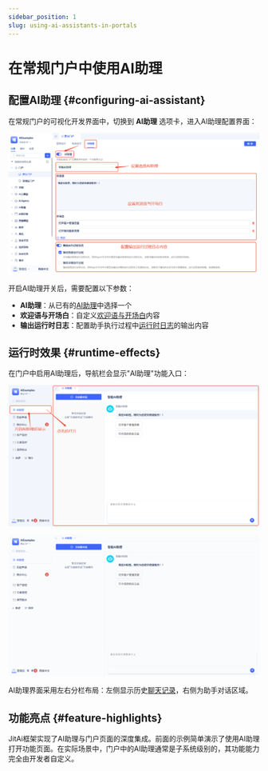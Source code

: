 ```yaml
---
sidebar_position: 1
slug: using-ai-assistants-in-portals
---
```


# 在常规门户中使用AI助理

## 配置AI助理 {#configuring-ai-assistant}

在常规门户的可视化开发界面中，切换到 **AI助理** 选项卡，进入AI助理配置界面：

![门户 - 绑定AI助理](./img/portal-assistant-config.png)

开启AI助理开关后，需要配置以下参数：
- **AI助理**：从已有的[AI助理](../ai-assistant)中选择一个
- **欢迎语与开场白**：自定义[欢迎语与开场白](../ai-assistant/welcome-message-and-opening)内容
- **输出运行时日志**：配置助手执行过程中[运行时日志](../ai-assistant/ai-assistant-input-output#message-output)的输出内容

## 运行时效果 {#runtime-effects}

在门户中启用AI助理后，导航栏会显示"AI助理"功能入口：

![门户 - AI助理菜单](./img/portal-assistant-menu.png)

![门户 - AI示例](./img/portal-assistant-openmenu.gif)

AI助理界面采用左右分栏布局：左侧显示历史[聊天记录](../ai-assistant/ai-conversation-history)，右侧为助手对话区域。

## 功能亮点 {#feature-highlights}

JitAi框架实现了AI助理与门户页面的深度集成。前面的示例简单演示了使用AI助理打开功能页面。在实际场景中，门户中的AI助理通常是子系统级别的，其功能能力完全由开发者自定义。